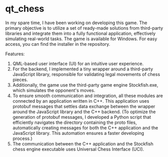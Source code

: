 # qt_chess

In my spare time, I have been working on developing this game. The primary objective is to utilize a set of ready-made solutions from third-party libraries and integrate them into a fully functional application, effectively simulating real-world tasks.
The game is available for Windows. For easy access, you can find the installer in the repository.

Features:
1. QML-based user interface (UI) for an intuitive user experience.
2. For the backend, I implemented a tiny wrapper around a third-party JavaScript library, responsible for validating legal movements of chess pieces.
3. Additionally, the game use the third-party game engine Stockfish.exe, which simulates the opponent's moves.
4. To ensure smooth communication and integration, all these modules are connected by an application written in C++. This application uses protobuf messages that settles data exchange between the wrapper around the JavaScript library and the C++ backend. (To optimize the generation of protobuf messages, I developed a Python script that efficiently navigates the directory containing the proto files, automatically creating messages for both the C++ application and the JavaScript library. This automation ensures a faster developing process.)
5. The communication between the C++ application and the Stockfish chess engine executable uses Universal Chess Interface (UCI).
